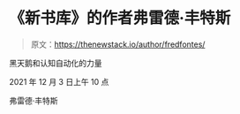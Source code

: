 # 《新书库》的作者弗雷德·丰特斯

> 原文：<https://thenewstack.io/author/fredfontes/>

黑天鹅和认知自动化的力量

2021 年 12 月 3 日上午 10 点

弗雷德·丰特斯